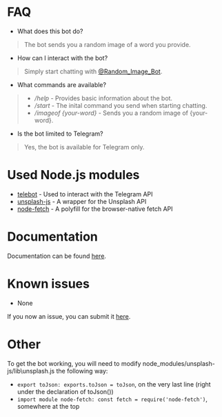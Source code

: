 # FAQ

* What does this bot do?
> The bot sends you a random image of a word you provide.

* How can I interact with the bot?
> Simply start chatting with [@Random_Image_Bot](https://t.me/Random_Image_Bot).

* What commands are available?
> * _/help_ - Provides basic information about the bot.
> * _/start_ - The inital command you send when starting chatting.
> * _/imageof {your-word}_ - Sends you a random image of {your-word}.

* Is the bot limited to Telegram?
> Yes, the bot is available for Telegram only.

# Used Node.js modules

* [telebot](https://www.npmjs.com/package/telebot) - Used to interact with the Telegram API
* [unsplash-js](https://www.npmjs.com/package/unsplash-js) - A wrapper for the Unsplash API
* [node-fetch](https://www.npmjs.com/package/node-fetch) - A polyfill for the browser-native fetch API

# Documentation

Documentation can be found [here](https://codef0x.github.io/picy/index.html).

# Known issues

* None

If you now an issue, you can submit it [here](https://github.com/CodeF0x/picy/issues).

# Other
To get the bot working, you will need to modify node_modules/unsplash-js/lib\unsplash.js the following way:

* `export toJson: exports.toJson = toJson`, on the very last line (right under the declaration of toJson())
* `import module node-fetch: const fetch = require('node-fetch')`, somewhere at the top
